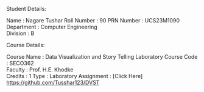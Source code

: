 Student Details:

Name         : Nagare Tushar
Roll Number  : 90
PRN Number   : UCS23M1090 
Department   : Computer Engineering  
Division     : B  

Course Details:

Course Name  :  Data Visualization and Story Telling Laboratory
Course Code  : SECO362   
Faculty      : Prof. H.E. Khodke  
Credits      : 1
Type         : Laboratory
Assignment : [Click Here] https://github.com/Tusshar123/DVST
 

 
